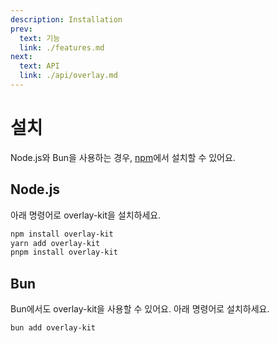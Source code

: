```yaml
---
description: Installation
prev:
  text: 기능
  link: ./features.md
next:
  text: API
  link: ./api/overlay.md
---
```


# 설치

Node.js와 Bun을 사용하는 경우, [npm](https://npmjs.com/package/overlay-kit)에서 설치할 수 있어요.

## Node.js

아래 명령어로 overlay-kit을 설치하세요.

```sh
npm install overlay-kit
yarn add overlay-kit
pnpm install overlay-kit
```

## Bun

Bun에서도 overlay-kit을 사용할 수 있어요. 아래 명령어로 설치하세요.

```sh
bun add overlay-kit
```
